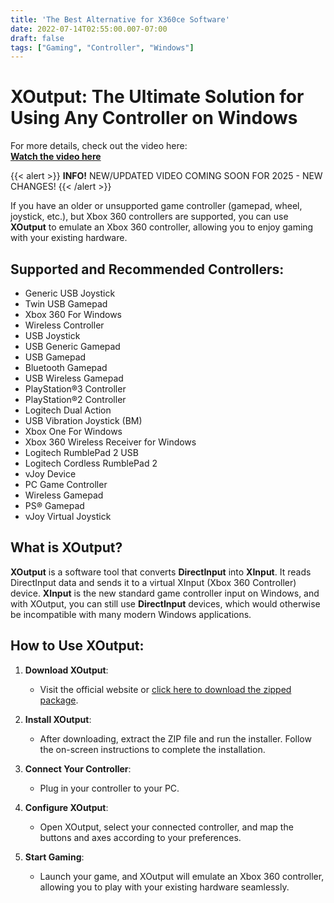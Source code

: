 ```yaml
---
title: 'The Best Alternative for X360ce Software'
date: 2022-07-14T02:55:00.007-07:00
draft: false 
tags: ["Gaming", "Controller", "Windows"]
--- 
```

# XOutput: The Ultimate Solution for Using Any Controller on Windows 

For more details, check out the video here:  
[**Watch the video here**](https://youtu.be/M-D9OHRQ37A?si=rCOqMQXJTG_i8Gqa)  

{{< alert >}}
**INFO!** NEW/UPDATED VIDEO COMING SOON FOR 2025 - NEW CHANGES!
{{< /alert >}}
 

If you have an older or unsupported game controller (gamepad, wheel, joystick, etc.), but Xbox 360 controllers are supported, you can use **XOutput** to emulate an Xbox 360 controller, allowing you to enjoy gaming with your existing hardware.

## Supported and Recommended Controllers:

- Generic USB Joystick
- Twin USB Gamepad
- Xbox 360 For Windows
- Wireless Controller
- USB Joystick
- USB Generic Gamepad
- USB Gamepad
- Bluetooth Gamepad
- USB Wireless Gamepad
- PlayStation®3 Controller
- PlayStation®2 Controller
- Logitech Dual Action
- USB Vibration Joystick (BM)
- Xbox One For Windows
- Xbox 360 Wireless Receiver for Windows
- Logitech RumblePad 2 USB
- Logitech Cordless RumblePad 2
- vJoy Device
- PC Game Controller
- Wireless Gamepad
- PS® Gamepad
- vJoy Virtual Joystick

## What is XOutput?

**XOutput** is a software tool that converts **DirectInput** into **XInput**. It reads DirectInput data and sends it to a virtual XInput (Xbox 360 Controller) device. **XInput** is the new standard game controller input on Windows, and with XOutput, you can still use **DirectInput** devices, which would otherwise be incompatible with many modern Windows applications.

## How to Use XOutput:

1. **Download XOutput**:  
   - Visit the official website or [click here to download the zipped package](https://www.mediafire.com/file/792vd6s3kqhp0ug/ControllerDrivers.zip/file).

2. **Install XOutput**:  
   - After downloading, extract the ZIP file and run the installer. Follow the on-screen instructions to complete the installation.

3. **Connect Your Controller**:  
   - Plug in your controller to your PC.

4. **Configure XOutput**:  
   - Open XOutput, select your connected controller, and map the buttons and axes according to your preferences.

5. **Start Gaming**:  
   - Launch your game, and XOutput will emulate an Xbox 360 controller, allowing you to play with your existing hardware seamlessly.


